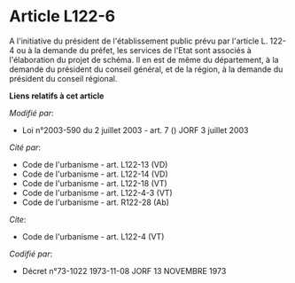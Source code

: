 # Article L122-6

A l'initiative du président de l'établissement public prévu par l'article L. 122-4 ou à la demande du préfet, les services de
l'Etat sont associés à l'élaboration du projet de schéma. Il en est de même du département, à la demande du président du
conseil général, et de la région, à la demande du président du conseil régional.

**Liens relatifs à cet article**

_Modifié par_:

  - Loi n°2003-590 du 2 juillet 2003 - art. 7 () JORF 3 juillet 2003

_Cité par_:

  - Code de l'urbanisme - art. L122-13 (VD)
  - Code de l'urbanisme - art. L122-14 (VD)
  - Code de l'urbanisme - art. L122-18 (VT)
  - Code de l'urbanisme - art. L122-4-3 (VT)
  - Code de l'urbanisme - art. R122-28 (Ab)

_Cite_:

  - Code de l'urbanisme - art. L122-4 (VT)

_Codifié par_:

  - Décret n°73-1022 1973-11-08 JORF 13 NOVEMBRE 1973
